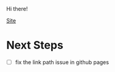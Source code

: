 Hi there!

[Site](https://paul3756769.github.io/Homepage/)

# Next Steps
- [ ] fix the link path issue in github pages